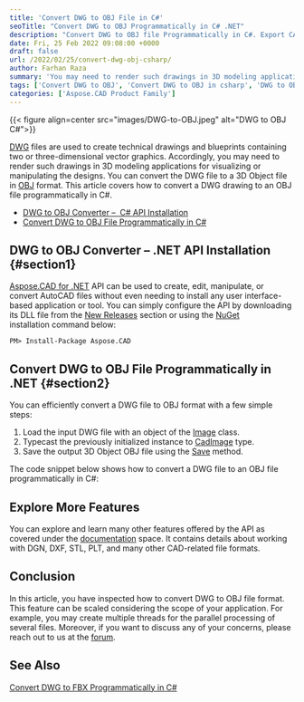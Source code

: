 ```yaml
---
title: 'Convert DWG to OBJ File in C#'
seoTitle: "Convert DWG to OBJ Programmatically in C# .NET"
description: "Convert DWG to OBJ file Programmatically in C#. Export CAD drawing in DWG format to 3D Object file with OBJ file extension in .NET or .NET Core applications."
date: Fri, 25 Feb 2022 09:08:00 +0000
draft: false
url: /2022/02/25/convert-dwg-obj-csharp/
author: Farhan Raza
summary: 'You may need to render such drawings in 3D modeling applications for visualizing or manipulating the designs. You can convert the DWG file to a 3D Object file in OBJ format. This article covers how to **convert a DWG drawing to an OBJ file programmatically in C#.**'
tags: ['Convert DWG to OBJ', 'Convert DWG to OBJ in csharp', 'DWG to OBJ', 'DWG to OBJ Conversion', 'DWG to OBJ in csharp']
categories: ['Aspose.CAD Product Family']
---
```




{{< figure align=center src="images/DWG-to-OBJ.jpeg" alt="DWG to OBJ C#">}}


[DWG][1] files are used to create technical drawings and blueprints containing two or three-dimensional vector graphics. Accordingly, you may need to render such drawings in 3D modeling applications for visualizing or manipulating the designs. You can convert the DWG file to a 3D Object file in [OBJ][2] format. This article covers how to convert a DWG drawing to an OBJ file programmatically in C#.

*   [DWG to OBJ Converter –  C# API Installation][3]
*   [Convert DWG to OBJ File Programmatically in C#][4]

## DWG to OBJ Converter – .NET API Installation {#section1}

[Aspose.CAD for .NET][5] API can be used to create, edit, manipulate, or convert AutoCAD files without even needing to install any user interface-based application or tool. You can simply configure the API by downloading its DLL file from the [New Releases][6] section or using the [NuGet][7] installation command below:

```
PM> Install-Package Aspose.CAD
```

## Convert DWG to OBJ File Programmatically in .NET {#section2}

You can efficiently convert a DWG file to OBJ format with a few simple steps:

1.  Load the input DWG file with an object of the [Image][8] class.
2.  Typecast the previously initialized instance to [CadImage][9] type.
3.  Save the output 3D Object OBJ file using the [Save][10] method.

The code snippet below shows how to convert a DWG file to an OBJ file programmatically in C#:



## Explore More Features

You can explore and learn many other features offered by the API as covered under the [documentation][11] space. It contains details about working with DGN, DXF, STL, PLT, and many other CAD-related file formats.

## Conclusion

In this article, you have inspected how to convert DWG to OBJ file format. This feature can be scaled considering the scope of your application. For example, you may create multiple threads for the parallel processing of several files. Moreover, if you want to discuss any of your concerns, please reach out to us at the [forum][12].

## See Also

[Convert DWG to FBX Programmatically in C#][13]




[1]: https://docs.fileformat.com/cad/dwg/
[2]: https://docs.fileformat.com/3d/obj/
[3]: #section1
[4]: #section2
[5]: https://products.aspose.com/cad/net/
[6]: https://downloads.aspose.com/cad/net
[7]: https://www.nuget.org/packages/Aspose.CAD/
[8]: https://apireference.aspose.com/cad/net/aspose.cad/image
[9]: https://apireference.aspose.com/cad/net/aspose.cad.fileformats.cad/cadimage
[10]: https://apireference.aspose.com/cad/net/aspose.cad/image/methods/save/index
[11]: https://docs.aspose.com/cad/net/
[12]: https://forum.aspose.com/c/cad
[13]: https://blog.aspose.com/2022/03/14/convert-dwg-to-fbx-csharp/




